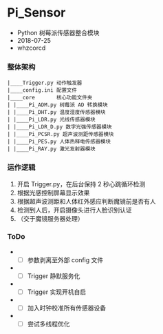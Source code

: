 # Pi_Sensor
- Python 树莓派传感器整合模块
- 2018-07-25
- whzcorcd

### 整体架构
```
|____Trigger.py 动作触发器
|____config.ini 配置文件
|____core       核心功能文件夹
| |____Pi_ADM.py 树莓派 AD 转换模块
| |____Pi_DHT.py 温度湿度传感器模块
| |____Pi_LDR.py 光线传感器模块
| |____Pi_LDR_D.py 数字光强传感器模块
| |____Pi_PCSR.py 超声波测距传感器模块
| |____Pi_PES.py 人体热释电传感器模块
| |____Pi_RAY.py 激光发射器模块
```

### 运作逻辑
1. 开启 Trigger.py，在后台保持 2 秒心跳循环检测
2. 根据光感控制屏幕显示效果
3. 根据超声波测距和人体红外感应判断魔镜前是否有人
4. 检测到人后，开启摄像头进行人脸识别认证
5. （交于魔镜服务器处理）

### ToDo
- * [ ] 参数剥离至外部 config 文件
- * [ ] Trigger 静默服务化
- * [ ] Trigger 实现开机自启
- * [ ] 加入时钟校准所有传感器设备
- * [ ] 尝试多线程优化